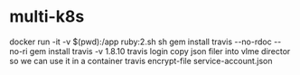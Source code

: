 # multi-k8s


docker run -it -v $(pwd):/app ruby:2.sh sh
gem install travis --no-rdoc --no-ri
gem install travis -v 1.8.10
travis login
copy json filer into vlme director so we can use it in a container
travis encrypt-file service-account.json